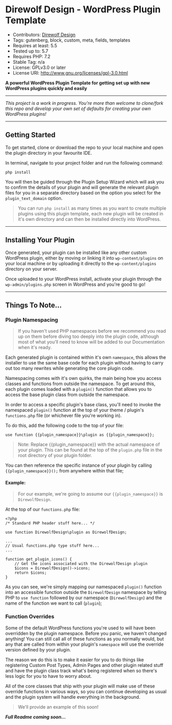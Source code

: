 # Direwolf Design - WordPress Plugin Template

- Contributors: [Direwolf Design](https://github.com/DirewolfDesign)
- Tags: gutenberg, block, custom, meta, fields, templates
- Requires at least: 5.5
- Tested up to: 5.7
- Requires PHP: 7.2
- Stable Tag: n/a
- License: GPLv3.0 or later
- License URI: http://www.gnu.org/licenses/gpl-3.0.html

**A powerful WordPress Plugin Template for getting set up with new WordPress plugins quickly and easily**

---

*This project is a work in progress. You're more than welcome to clone/fork this repo and develop your own set of defaults for creating your own WordPress plugins!*

---

## Getting Started

To get started, clone or download the repo to your local machine and open the plugin directory in your favourite IDE.

In terminal, navigate to your project folder and run the following command:

```
php install
```

You will then be guided through the Plugin Setup Wizard which will ask you to confirm the details of your plugin and will generate the relevant plugin files for you in a separate directory based on the option you select for the `plugin_text_domain` option.

> You can run `php install` as many times as you want to create multiple plugins using this plugin template, each new plugin will be created in it's own directory and can then be installed directly into WordPress.

---

## Installing Your Plugin

Once generated, your plugin can be installed like any other custom WordPress plugin, either by moving or linking it into `wp-content/plugins` on your local machine or by uploading it directly to the `wp-content/plugins` directory on your server.

Once uploaded to your WordPress install, activate your plugin through the `wp-admin/plugins.php` screen in WordPress and you're good to go!

---

## Things To Note...

### Plugin Namespacing

> If you haven't used PHP namespaces before we recommend you read up on them before diving too deeply into the plugin code, although most of what you'll need to know will be added to our Documentation when it's ready.

Each generated plugin is contained within it's own `namespace`, this allows the installer to use the same base code for each plugin without having to carry out too many rewrites while generating the core plugin code.

Namespacing comes with it's own quirks, the main being how you access classes and functions from outside the namespace. To get around this, each plugin comes loaded with a `plugin()` function that allows you to access the base plugin class from outside the namespace.

In order to access a specific plugin's base class, you'll need to invoke the namespaced `plugin()` function at the top of your theme / plugin's `functions.php` file (or whichever file you're working in).

To do this, add the following code to the top of your file:
```
use function {{plugin_namespace}}\plugin as {{plugin_namespace}};
```
> Note: Replace {{plugin_namespace}} with the actual namespace of your plugin. This can be found at the top of the `plugin.php` file in the root directory of your plugin folder.

You can then reference the specific instance of your plugin by calling `{{plugin_namespace}}();` from anywhere within that file;

#### Example:

> For our example, we're going to assume our `{{plugin_namespace}}` is `DirewolfDesign`.

At the top of our `functions.php` file:
```
<?php
/* Standard PHP header stuff here... */

use function DirewolfDesign\plugin as DirewolfDesign;

...
// Usual functions.php type stuff here...
...

function get_plugin_icons() {
    // Get the icons associated with the DirewolfDesign plugin
    $icons = DirewolfDesign()->icons;
    return $icons;
}
```

As you can see, we're simply mapping our namespaced `plugin()` function into an accessible function outside the `DirewolfDesign` namespace by telling PHP to `use function` followed by our namespace (`DirewolfDesign`) and the name of the function we want to call (`plugin`);

### Function Overrides

Some of the default WordPress functions you're used to will have been overridden by the plugin namespace. Before you panic, we haven't changed anything! You can still call all of these functions as you normally would, but any that are called from within your plugin's `namespace` will use the override version defined by your plugin.

The reason we do this is to make it easier for you to do things like registering Custom Post Types, Admin Pages and other plugin related stuff and have the plugin class track what's being registered when so there's less logic for you to have to worry about.

All of the core classes that ship with your plugin will make use of these override functions in various ways, so you can continue developing as usual and the plugin system will handle everything in the background.

> We'll provide an example of this soon!

***Full Readme coming soon...***
